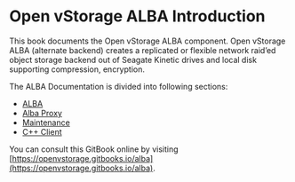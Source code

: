 # Open vStorage ALBA Introduction
This book documents the Open vStorage ALBA component. Open vStorage ALBA (alternate backend) creates a replicated or flexible network raid’ed  object storage backend out of Seagate Kinetic drives and local disk supporting compression, encryption.

The ALBA Documentation is divided into following sections:
* [ALBA](docs/README.md)
 * [Alba Proxy](docs/albaproxy.md)
 * [Maintenance](docs/maintenance.md)
 * [C++ Client](docs/client.md)

You can consult this GitBook online by visiting [https://openvstorage.gitbooks.io/alba](https://openvstorage.gitbooks.io/alba).
